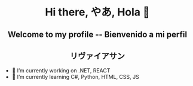 <h1 align="center">Hi there, やあ, Hola 👋</h1>
<h2 align="center">Welcome to my profile -- Bienvenido a mi perfil</h2>
<h2 align="center">リヴァイアサン</h2>

- 🔭 I’m currently working on .NET, REACT
- 🌱 I’m currently learning C#, Python, HTML, CSS, JS
